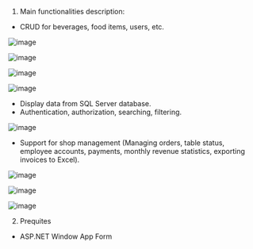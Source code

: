 1. Main functionalities description: 
- CRUD for beverages, food items, users, etc.

![image](https://github.com/TienAnhNguyen4523/FoodShopManager/assets/165120023/99a5e2e5-26eb-4995-a413-3b5e944b4cc8)

![image](https://github.com/TienAnhNguyen4523/FoodShopManager/assets/165120023/2596ef9b-08ac-4a2d-8173-34c13b496b9a)

![image](https://github.com/TienAnhNguyen4523/FoodShopManager/assets/165120023/e6023d94-fd17-45ff-9b2e-c34094102172)

![image](https://github.com/TienAnhNguyen4523/FoodShopManager/assets/165120023/4d7070c4-5ae6-41f4-a8cc-63f2f10a46dc)


 
- Display data from SQL Server database.
- Authentication, authorization, searching, filtering.

 ![image](https://github.com/TienAnhNguyen4523/FoodShopManager/assets/165120023/f248b40e-0a08-4501-98d7-711cc2f6b720)
 
- Support for shop management (Managing orders, table status, employee accounts, payments, monthly revenue statistics, exporting invoices to Excel).

 ![image](https://github.com/TienAnhNguyen4523/FoodShopManager/assets/165120023/d7c66e5c-0e87-4205-99c5-9c92443ab2b5)

![image](https://github.com/TienAnhNguyen4523/FoodShopManager/assets/165120023/350c225b-7d0e-47cc-9805-d5e5098098c9)

![image](https://github.com/TienAnhNguyen4523/FoodShopManager/assets/165120023/c5413b11-c96f-46e5-a1f9-fe0c9b5a0baf)

2. Prequites
- ASP.NET Window App Form 

 





